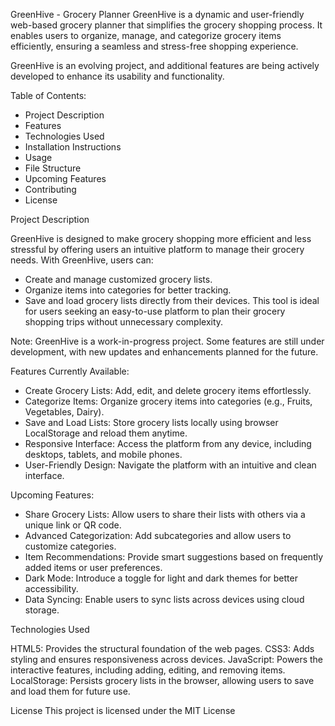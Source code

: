 GreenHive - Grocery Planner
GreenHive is a dynamic and user-friendly web-based grocery planner that simplifies the grocery shopping process. 
It enables users to organize, manage, and categorize grocery items efficiently, ensuring a seamless and stress-free shopping experience.

GreenHive is an evolving project, and additional features are being actively developed to enhance its usability and functionality.


Table of Contents:

- Project Description
- Features
- Technologies Used
- Installation Instructions
- Usage
- File Structure
- Upcoming Features
- Contributing
- License

Project Description

GreenHive is designed to make grocery shopping more efficient and less stressful by offering users an intuitive platform to manage their grocery needs. 
With GreenHive, users can:

- Create and manage customized grocery lists.
- Organize items into categories for better tracking.
- Save and load grocery lists directly from their devices.
This tool is ideal for users seeking an easy-to-use platform to plan their grocery shopping trips without unnecessary complexity.

Note: GreenHive is a work-in-progress project. Some features are still under development, with new updates and enhancements planned for the future.

Features
Currently Available:
* Create Grocery Lists: Add, edit, and delete grocery items effortlessly.
* Categorize Items: Organize grocery items into categories (e.g., Fruits, Vegetables, Dairy).
* Save and Load Lists: Store grocery lists locally using browser LocalStorage and reload them anytime.
* Responsive Interface: Access the platform from any device, including desktops, tablets, and mobile phones.
* User-Friendly Design: Navigate the platform with an intuitive and clean interface.

Upcoming Features:

* Share Grocery Lists: Allow users to share their lists with others via a unique link or QR code.
* Advanced Categorization: Add subcategories and allow users to customize categories.
* Item Recommendations: Provide smart suggestions based on frequently added items or user preferences.
* Dark Mode: Introduce a toggle for light and dark themes for better accessibility.
* Data Syncing: Enable users to sync lists across devices using cloud storage.

Technologies Used

HTML5: Provides the structural foundation of the web pages.
CSS3: Adds styling and ensures responsiveness across devices.
JavaScript: Powers the interactive features, including adding, editing, and removing items.
LocalStorage: Persists grocery lists in the browser, allowing users to save and load them for future use.

License
This project is licensed under the MIT License


